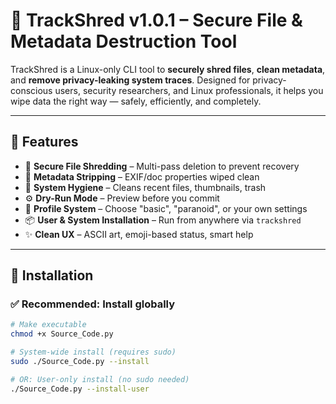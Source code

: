 # 🔐 TrackShred v1.0.1 – Secure File & Metadata Destruction Tool

TrackShred is a Linux-only CLI tool to **securely shred files**, **clean metadata**, and **remove privacy-leaking system traces**. Designed for privacy-conscious users, security researchers, and Linux professionals, it helps you wipe data the right way — safely, efficiently, and completely.

---

## 🚀 Features

- 🧹 **Secure File Shredding** – Multi-pass deletion to prevent recovery
- 🔎 **Metadata Stripping** – EXIF/doc properties wiped clean
- 🧼 **System Hygiene** – Cleans recent files, thumbnails, trash
- ⚙️ **Dry-Run Mode** – Preview before you commit
- 🎯 **Profile System** – Choose "basic", "paranoid", or your own settings
- 📦 **User & System Installation** – Run from anywhere via `trackshred`
- ✨ **Clean UX** – ASCII art, emoji-based status, smart help

---

## 🔧 Installation

### ✅ Recommended: Install globally

```bash
# Make executable
chmod +x Source_Code.py

# System-wide install (requires sudo)
sudo ./Source_Code.py --install

# OR: User-only install (no sudo needed)
./Source_Code.py --install-user
